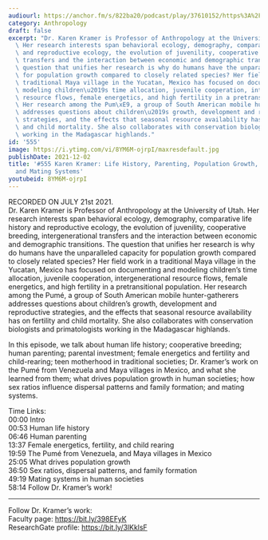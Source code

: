 ```yaml
---
audiourl: https://anchor.fm/s/822ba20/podcast/play/37610152/https%3A%2F%2Fd3ctxlq1ktw2nl.cloudfront.net%2Fstaging%2F2021-6-21%2F62718c48-cb3a-5717-6f9f-6392f0babb99.m4a
category: Anthropology
draft: false
excerpt: "Dr. Karen Kramer is Professor of Anthropology at the University of Utah.\
  \ Her research interests span behavioral ecology, demography, comparative life history\
  \ and reproductive ecology, the evolution of juvenility, cooperative breeding, intergenerational\
  \ transfers and the interaction between economic and demographic transitions. The\
  \ question that unifies her research is why do humans have the unparalleled capacity\
  \ for population growth compared to closely related species? Her field work in a\
  \ traditional Maya village in the Yucatan, Mexico has focused on documenting and\
  \ modeling children\u2019s time allocation, juvenile cooperation, intergenerational\
  \ resource flows, female energetics, and high fertility in a pretransitional population.\
  \ Her research among the Pum\xE9, a group of South American mobile hunter-gatherers\
  \ addresses questions about children\u2019s growth, development and reproductive\
  \ strategies, and the effects that seasonal resource availability has on fertility\
  \ and child mortality. She also collaborates with conservation biologists and primatologists\
  \ working in the Madagascar highlands."
id: '555'
image: https://i.ytimg.com/vi/8YM6M-ojrpI/maxresdefault.jpg
publishDate: 2021-12-02
title: '#555 Karen Kramer: Life History, Parenting, Population Growth, Dispersals,
  and Mating Systems'
youtubeid: 8YM6M-ojrpI
---
```

<div class="timelinks">

RECORDED ON JULY 21st 2021.  
Dr. Karen Kramer is Professor of Anthropology at the University of Utah. Her research interests span behavioral ecology, demography, comparative life history and reproductive ecology, the evolution of juvenility, cooperative breeding, intergenerational transfers and the interaction between economic and demographic transitions. The question that unifies her research is why do humans have the unparalleled capacity for population growth compared to closely related species? Her field work in a traditional Maya village in the Yucatan, Mexico has focused on documenting and modeling children’s time allocation, juvenile cooperation, intergenerational resource flows, female energetics, and high fertility in a pretransitional population. Her research among the Pumé, a group of South American mobile hunter-gatherers addresses questions about children’s growth, development and reproductive strategies, and the effects that seasonal resource availability has on fertility and child mortality. She also collaborates with conservation biologists and primatologists working in the Madagascar highlands.

In this episode, we talk about human life history; cooperative breeding; human parenting; parental investment; female energetics and fertility and child-rearing; teen motherhood in traditional societies; Dr. Kramer’s work on the Pumé from Venezuela and Maya villages in Mexico, and what she learned from them; what drives population growth in human societies; how sex ratios influence dispersal patterns and family formation; and mating systems.

Time Links:  
<time>00:00</time> Intro  
<time>00:53</time> Human life history  
<time>06:46</time> Human parenting  
<time>13:37</time> Female energetics, fertility, and child rearing  
<time>19:59</time> The Pumé from Venezuela, and Maya villages in Mexico  
<time>25:05</time> What drives population growth  
<time>36:50</time> Sex ratios, dispersal patterns, and family formation  
<time>49:19</time> Mating systems in human societies  
<time>58:14</time> Follow Dr. Kramer’s work!

---

Follow Dr. Kramer’s work:  
Faculty page: https://bit.ly/398EFyK  
ResearchGate profile: https://bit.ly/3lKklsF
</div>

